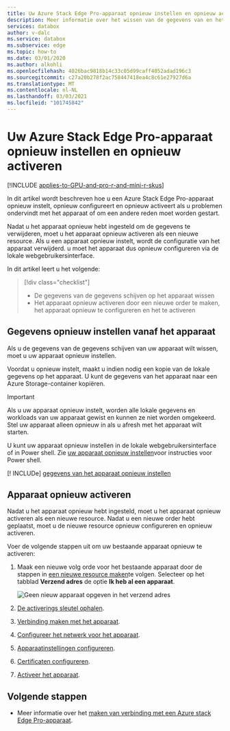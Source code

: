 ```yaml
---
title: Uw Azure Stack Edge Pro-apparaat opnieuw instellen en opnieuw activeren | Microsoft Docs
description: Meer informatie over het wissen van de gegevens van en het opnieuw activeren van uw Azure Stack Edge Pro-apparaat.
services: databox
author: v-dalc
ms.service: databox
ms.subservice: edge
ms.topic: how-to
ms.date: 03/01/2020
ms.author: alkohli
ms.openlocfilehash: 4026bac9818b14c33c05d99caff4052adad196c3
ms.sourcegitcommit: c27a20b278f2ac758447418ea4c8c61e27927d6a
ms.translationtype: MT
ms.contentlocale: nl-NL
ms.lasthandoff: 03/03/2021
ms.locfileid: "101745842"
---
```

# <a name="reset-and-reactivate-your-azure-stack-edge-pro-device"></a>Uw Azure Stack Edge Pro-apparaat opnieuw instellen en opnieuw activeren

[!INCLUDE [applies-to-GPU-and-pro-r-and-mini-r-skus](../../includes/azure-stack-edge-applies-to-gpu-pro-r-mini-r-sku.md)]

In dit artikel wordt beschreven hoe u een Azure Stack Edge Pro-apparaat opnieuw instelt, opnieuw configureert en opnieuw activeert als u problemen ondervindt met het apparaat of om een andere reden moet worden gestart.

Nadat u het apparaat opnieuw hebt ingesteld om de gegevens te verwijderen, moet u het apparaat opnieuw activeren als een nieuwe resource. Als u een apparaat opnieuw instelt, wordt de configuratie van het apparaat verwijderd. u moet het apparaat dus opnieuw configureren via de lokale webgebruikersinterface.

In dit artikel leert u het volgende:

> [!div class="checklist"]
>
> * De gegevens van de gegevens schijven op het apparaat wissen
> * Het apparaat opnieuw activeren door een nieuwe order te maken, het apparaat opnieuw te configureren en het te activeren

## <a name="reset-data-from-the-device"></a>Gegevens opnieuw instellen vanaf het apparaat

Als u de gegevens van de gegevens schijven van uw apparaat wilt wissen, moet u uw apparaat opnieuw instellen. 

Voordat u opnieuw instelt, maakt u indien nodig een kopie van de lokale gegevens op het apparaat. U kunt de gegevens van het apparaat naar een Azure Storage-container kopiëren.

>[!IMPORTANT]
> Als u uw apparaat opnieuw instelt, worden alle lokale gegevens en workloads van uw apparaat gewist en kunnen ze niet worden omgekeerd. Stel uw apparaat alleen opnieuw in als u afresh met het apparaat wilt starten.

U kunt uw apparaat opnieuw instellen in de lokale webgebruikersinterface of in Power shell. Zie [uw apparaat opnieuw instellen](./azure-stack-edge-connect-powershell-interface.md#reset-your-device)voor instructies voor Power shell.

[! INCLUDe] [gegevens van het apparaat opnieuw instellen](../../includes/azure-stack-edge-device-reset.md)

## <a name="reactivate-device"></a>Apparaat opnieuw activeren

Nadat u het apparaat opnieuw hebt ingesteld, moet u het apparaat opnieuw activeren als een nieuwe resource. Nadat u een nieuwe order hebt geplaatst, moet u de nieuwe resource opnieuw configureren en opnieuw activeren.

Voer de volgende stappen uit om uw bestaande apparaat opnieuw te activeren:

1. Maak een nieuwe volg orde voor het bestaande apparaat door de stappen in [een nieuwe resource maken](azure-stack-edge-gpu-deploy-prep?tabs=azure-portal#create-a-new-resource)te volgen. Selecteer op het tabblad **Verzend adres** de optie **Ik heb al een apparaat**.

   ![Geen nieuw apparaat opgeven in het verzend adres](./media/azure-stack-edge-reset-reactivate-device/create-resource-with-no-new-device.png)

1. [De activerings sleutel ophalen](azure-stack-edge-gpu-deploy-prep?tabs=azure-portal#get-the-activation-key).

1. [Verbinding maken met het apparaat](azure-stack-edge-gpu-deploy-connect.md).

1. [Configureer het netwerk voor het apparaat](azure-stack-edge-gpu-deploy-configure-network-compute-web-proxy.md).

1. [Apparaatinstellingen configureren](azure-stack-edge-gpu-deploy-set-up-device-update-time.md).

1. [Certificaten configureren](azure-stack-edge-gpu-deploy-configure-certificates.md).

1. [Activeer het apparaat](databox-online/azure-stack-edge-gpu-deploy-activate.md).

## <a name="next-steps"></a>Volgende stappen

- Meer informatie over het [maken van verbinding met een Azure stack Edge Pro-apparaat](azure-stack-edge-gpu-deploy-connect.md).
